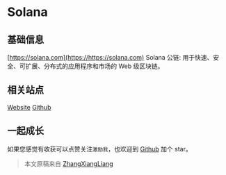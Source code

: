 # Solana

## 基础信息

[https://solana.com](https://https://solana.com) Solana 公链: 用于快速、安全、可扩展、分布式的应用程序和市场的 Web 级区块链。

## 相关站点

[Website](https://https://solana.com)
[Github](https://github.com/solana-labs/solana)

## 一起成长

如果您感觉有收获可以点赞关注`激励我`，也欢迎到 [Github](https://github.com/zhangxiangliang/blockchain-101) 加个 star。

> 本文原稿来自 [ZhangXiangLiang](https://github.com/zhangxiangliang)
